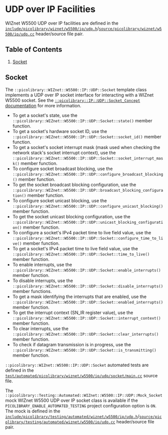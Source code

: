 # UDP over IP Facilities
WIZnet W5500 UDP over IP facilities are defined in the
[`include/picolibrary/wiznet/w5500/ip/udp.h`](https://github.com/apcountryman/picolibrary/blob/main/include/picolibrary/wiznet/w5500/ip/udp.h)/[`source/picolibrary/wiznet/w5500/ip/udp.cc`](https://github.com/apcountryman/picolibrary/blob/main/source/picolibrary/wiznet/w5500/ip/udp.cc)
header/source file pair.

## Table of Contents
1. [Socket](#socket)

## Socket
The `::picolibrary::WIZnet::W5500::IP::UDP::Socket` template class implements a UDP over
IP socket interface for interacting with a WIZnet W5500 socket.
See the [`::picolibrary::IP::UDP::Socket_Concept`
documentation](../../../network/udp_over_ip.md#socket) for more information.
- To get a socket's state, use the
  `::picolibrary::WIZnet::W5500::IP::UDP::Socket::state()` member function.
- To get a socket's hardware socket ID, use the
  `::picolibrary::WIZnet::W5500::IP::UDP::Socket::socket_id()` member function.
- To get a socket's socket interrupt mask (mask used when checking the network stack's
  socket interrupt context), use the
  `::picolibrary::WIZnet::W5500::IP::UDP::Socket::socket_interrupt_mask()` member
  function.
- To configure socket broadcast blocking, use the
  `::picolibrary::WIZnet::W5500::IP::UDP::configure_broadcast_blocking()` member function.
- To get the socket broadcast blocking configuration, use the
  `::picolibrary::WIZnet::W5500::IP::UDP::broadcast_blocking_configuration()` member
  function.
- To configure socket unicast blocking, use the
  `::picolibrary::WIZnet::W5500::IP::UDP::configure_unicast_blocking()` member function.
- To get the socket unicast blocking configuration, use the
  `::picolibrary::WIZnet::W5500::IP::UDP::unicast_blocking_configuration()` member
  function.
- To configure a socket's IPv4 packet time to live field value, use the
  `::picolibrary::WIZnet::W5500::IP::UDP::Socket::configure_time_to_live()` member
  function.
- To get a socket's IPv4 packet time to live field value, use the
  `::picolibrary::WIZnet::W5500::IP::UDP::Socket::time_to_live()` member function.
- To enable interrupts, use the
  `::picolibrary::WIZnet::W5500::IP::UDP::Socket::enable_interrupts()` member function.
- To disable interrupts, use the
  `::picolibrary::WIZnet::W5500::IP::UDP::Socket::disable_interrupts()` member functions.
- To get a mask identifying the interrupts that are enabled, use the
  `::picolibrary::WIZnet::W5500::IP::UDP::Socket::enabled_interrupts()` member function.
- To get the interrupt context (SN_IR register value), use the
  `::picolibrary::WIZnet::W5500::IP::UDP::Socket::interrupt_context()` member function.
- To clear interrupts, use the
  `::picolibrary::WIZnet::W5500::IP::UDP::Socket::clear_interrupts()` member function.
- To check if datagram transmission is in progress, use the
  `::picolibrary::WIZnet::W5500::IP::UDP::Socket::is_transmitting()` member function.

`::picolibrary::WIZnet::W5500::IP::UDP::Socket` automated tests are defined in the
[`test/automated/picolibrary/wiznet/w5500/ip/udp/socket/main.cc`](https://github.com/apcountryman/picolibrary/blob/main/test/automated/picolibrary/wiznet/w5500/ip/udp/socket/main.cc)
source file.

The `::picolibrary::Testing::Automated::WIZnet::W5500::IP::UDP::Mock_Socket` mock WIZnet
W5500 UDP over IP socket class is available if the `PICOLIBRARY_ENABLE_AUTOMATED_TESTING`
project configuration option is `ON`.
The mock is defined in the
[`include/picolibrary/testing/automated/wiznet/w5500/ip/udp.h`](https://github.com/apcountryman/picolibrary/blob/main/include/picolibrary/testing/automated/wiznet/w5500/ip/udp.h)/[`source/picolibrary/testing/automated/wiznet/w5500/ip/udp.cc`](https://github.com/apcountryman/picolibrary/blob/main/source/picolibrary/testing/automated/wiznet/w5500/ip/udp.cc)
header/source file pair.
